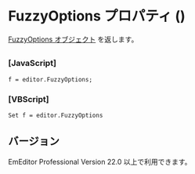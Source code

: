 # FuzzyOptions プロパティ ()

[FuzzyOptions オブジェクト](../fuzzy_options/index) を返します。

## 

### \[JavaScript\]

```
f = editor.FuzzyOptions;
```

### \[VBScript\]

```
Set f = editor.FuzzyOptions
```

## バージョン

EmEditor Professional Version 22.0 以上で利用できます。
